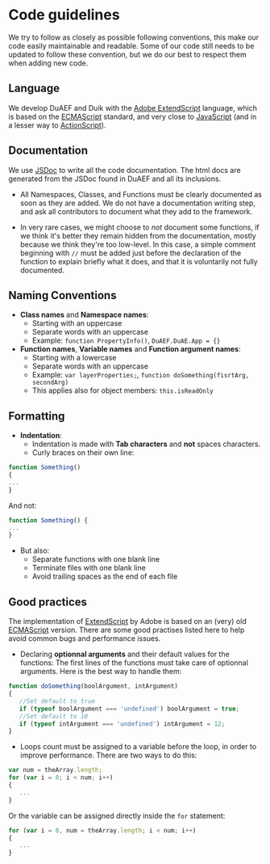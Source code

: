 # Code guidelines

We try to follow as closely as possible following conventions, this make our code easily maintainable and readable. Some of our code still needs to be updated to follow these convention, but we do our best to respect them when adding new code.

## Language

We develop DuAEF and Duik with the [Adobe ExtendScript](https://en.wikipedia.org/wiki/ExtendScript) language, which is based on the [ECMAScript](https://fr.wikipedia.org/wiki/ECMAScript) standard, and very close to [JavaScript](https://fr.wikipedia.org/wiki/JavaScript) (and in a lesser way to [ActionScript](https://fr.wikipedia.org/wiki/ActionScript)).

## Documentation

We use [JSDoc](http://usejsdoc.org/) to write all the code documentation. The html docs are generated from the JSDoc found in DuAEF and all its inclusions.

- All Namespaces, Classes, and Functions must be clearly documented as soon as they are added. We do not have a documentation writing step, and ask all contributors to document what they add to the framework.

- In very rare cases, we might choose to *not* document some functions, if we think it's better they remain hidden from the documentation, mostly because we think they're too low-level. In this case, a simple comment beginning with `//` must be added just before the declaration of the function to explain briefly what it does, and that it is voluntarily not fully documented.

## Naming Conventions

- **Class names** and **Namespace names**:
    - Starting with an uppercase
    - Separate words with an uppercase
    - Example: `function PropertyInfo()`, `DuAEF.DuAE.App = {}`
- **Function names**, **Variable names** and **Function argument names**:
    - Starting with a lowercase
    - Separate words with an uppercase
    - Example: `var layerProperties;`, `function doSomething(fisrtArg, secondArg)`
    - This applies also for object members: `this.isReadOnly`

## Formatting

- **Indentation**:
    - Indentation is made with **Tab characters** and **not** spaces characters.
    - Curly braces on their own line:

```js
function Something()
{
...
}
```  

And not:  

```js
function Something() {
...
}
```

- But also:
    - Separate functions with one blank line
    - Terminate files with one blank line
    - Avoid trailing spaces as the end of each file

## Good practices

The implementation of [ExtendScript](https://en.wikipedia.org/wiki/ExtendScript) by Adobe is based on an (very) old [ECMAScript](https://fr.wikipedia.org/wiki/Ecmascript) version. There are some good practises listed here to help avoid common bugs and performance issues.

- Declaring **optionnal arguments** and their default values for the functions:
The first lines of the functions must take care of optionnal arguments. Here is the best way to handle them:  

```js
function doSomething(boolArgument, intArgument)
{
   //Set default to true
   if (typeof boolArgument === 'undefined') boolArgument = true;
   //Set default to 10
   if (typeof intArgument === 'undefined') intArgument = 12;
}
```

- Loops count must be assigned to a variable before the loop, in order to improve performance. There are two ways to do this:

```js
var num = theArray.length;
for (var i = 0; i < num; i++)
{   
   ...
}
```  
Or the variable can be assigned directly inside the `for` statement:  
```js
for (var i = 0, num = theArray.length; i < num; i++)
{   
   ...
}
```
